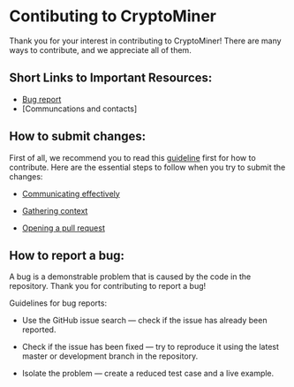 # Contibuting to CryptoMiner

Thank you for your interest in contributing to CryptoMiner! There are many ways to contribute, and we appreciate all of them.

## Short Links to Important Resources:
* [Bug report](https://www.google.com)
* [Communcations and contacts]  

## How to submit changes: 
First of all, we recommend you to read this [guideline](https://www.google.com) first for how to contribute. Here are the essential steps to follow when you try to submit the changes: 

* [Communicating effectively](https://opensource.guide/how-to-contribute/#communicating-effectively)

* [Gathering context](https://opensource.guide/how-to-contribute/#gathering-context)

* [Opening a pull request](https://opensource.guide/how-to-contribute/#opening-a-pull-request)

## How to report a bug: 
A bug is a demonstrable problem that is caused by the code in the repository. Thank you for contributing to report a bug!

Guidelines for bug reports:

* Use the GitHub issue search — check if the issue has already been reported.

* Check if the issue has been fixed — try to reproduce it using the latest master or development branch in the repository.

* Isolate the problem — create a reduced test case and a live example.
    
